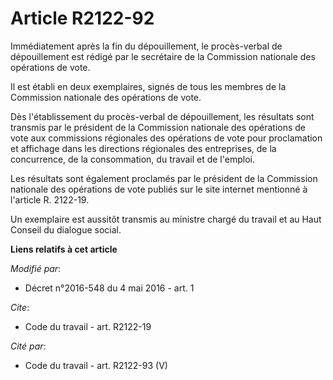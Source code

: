 # Article R2122-92

Immédiatement après la fin du dépouillement, le procès-verbal de dépouillement est rédigé par le secrétaire de la Commission
nationale des opérations de vote. 

Il est établi en deux exemplaires, signés de tous les membres de la Commission nationale des opérations de vote. 

Dès l'établissement du procès-verbal de dépouillement, les résultats sont transmis par le président de la Commission
nationale des opérations de vote aux commissions régionales des opérations de vote pour proclamation et affichage dans les
directions régionales des entreprises, de la concurrence, de la consommation, du travail et de l'emploi. 

Les résultats sont également proclamés par le président de la Commission nationale des opérations de vote publiés sur le site
internet mentionné à l'article R. 2122-19.

Un exemplaire est aussitôt transmis au ministre chargé du travail et au Haut Conseil du dialogue social.

**Liens relatifs à cet article**

_Modifié par_:

  - Décret n°2016-548 du 4 mai 2016 - art. 1

_Cite_:

  - Code du travail - art. R2122-19

_Cité par_:

  - Code du travail - art. R2122-93 (V)
